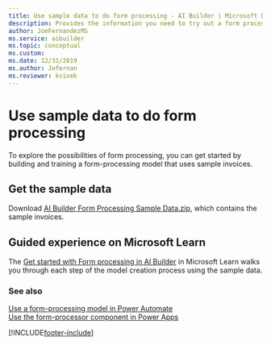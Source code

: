 ```yaml
---
title: Use sample data to do form processing - AI Builder | Microsoft Docs
description: Provides the information you need to try out a form processing model with sample data AI Builder.
author: JoeFernandezMS
ms.service: aibuilder
ms.topic: conceptual
ms.custom: 
ms.date: 12/31/2019
ms.author: Jofernan
ms.reviewer: kvivek
---
```


# Use sample data to do form processing

To explore the possibilities of form processing, you can get started by building and training a form-processing model that uses sample invoices.


## Get the sample data

Download [AI Builder Form Processing Sample Data.zip](https://go.microsoft.com/fwlink/?linkid=2128080), which contains the sample invoices.

## Guided experience on Microsoft Learn

The [Get started with Form processing in AI Builder](/learn/modules/get-started-with-form-processing/2-create-first-model) in Microsoft Learn walks you through each step of the model creation process using the sample data.

### See also

[Use a form-processing model in Power Automate](form-processing-model-in-flow.md)  
[Use the form-processor component in Power Apps](form-processor-component-in-powerapps.md)


[!INCLUDE[footer-include](includes/footer-banner.md)]
